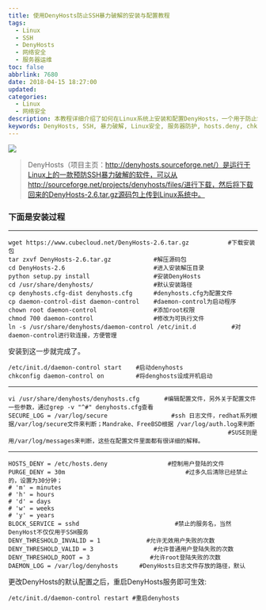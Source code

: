 ```yaml
---
title: 使用DenyHosts防止SSH暴力破解的安装与配置教程
tags:
  - Linux
  - SSH
  - DenyHosts
  - 网络安全
  - 服务器运维
toc: false
abbrlink: 7680
date: 2018-04-15 18:27:00
updated:
categories:
  - Linux
  - 网络安全
description: 本教程详细介绍了如何在Linux系统上安装和配置DenyHosts，一个用于防止SSH暴力破解的实用工具。内容涵盖了从下载、安装、配置（如日志路径、屏蔽时间、阈值设置）到启动服务的完整步骤。
keywords: DenyHosts, SSH, 暴力破解, Linux安全, 服务器防护, hosts.deny, chkconfig, daemon-control, 网络安全
---
```

![](https://ws1.sinaimg.cn/large/e3bf8736ly1fypzd8dhstj20zk0npe81.jpg)

<!--more-->

> DenyHosts（项目主页：http://denyhosts.sourceforge.net/）是运行于Linux上的一款预防SSH暴力破解的软件，可以从http://sourceforge.net/projects/denyhosts/files/进行下载，然后将下载回来的DenyHosts-2.6.tar.gz源码包上传到Linux系统中。
>

### 下面是安装过程 ###

****************************************************************
```shell
wget https://www.cubecloud.net/DenyHosts-2.6.tar.gz           #下载安装包
tar zxvf DenyHosts-2.6.tar.gz 		     #解压源码包
cd DenyHosts-2.6						 #进入安装解压目录
python setup.py install					 #安装DenyHosts
cd /usr/share/denyhosts/				 #默认安装路径
cp denyhosts.cfg-dist denyhosts.cfg      #denyhosts.cfg为配置文件
cp daemon-control-dist daemon-control    #daemon-control为启动程序
chown root daemon-control  				 #添加root权限
chmod 700 daemon-control				 #修改为可执行文件
ln -s /usr/share/denyhosts/daemon-control /etc/init.d          #对daemon-control进行软连接，方便管理
```

安装到这一步就完成了。

```shell
/etc/init.d/daemon-control start    #启动denyhosts
chkconfig daemon-control on 		#将denghosts设成开机启动
```
******************************************************************

```shell
vi /usr/share/denyhosts/denyhosts.cfg       #编辑配置文件，另外关于配置文件一些参数，通过grep -v "^#" denyhosts.cfg查看
SECURE_LOG = /var/log/secure                  #ssh 日志文件，redhat系列根据/var/log/secure文件来判断；Mandrake、FreeBSD根据 /var/log/auth.log来判断
                                                              #SUSE则是用/var/log/messages来判断，这些在配置文件里面都有很详细的解释。
```
******************************************************************

```shell
HOSTS_DENY = /etc/hosts.deny                 #控制用户登陆的文件
PURGE_DENY = 30m                                  #过多久后清除已经禁止的，设置为30分钟；
# 'm' = minutes
# 'h' = hours
# 'd' = days
# 'w' = weeks
# 'y' = years
BLOCK_SERVICE = sshd                           #禁止的服务名，当然DenyHost不仅仅用于SSH服务
DENY_THRESHOLD_INVALID = 1             #允许无效用户失败的次数
DENY_THRESHOLD_VALID = 3                 #允许普通用户登陆失败的次数
DENY_THRESHOLD_ROOT = 3                 #允许root登陆失败的次数
DAEMON_LOG = /var/log/denyhosts      #DenyHosts日志文件存放的路径，默认
```

更改DenyHosts的默认配置之后，重启DenyHosts服务即可生效: 


``` shell
/etc/init.d/daemon-control restart #重启denyhosts
```